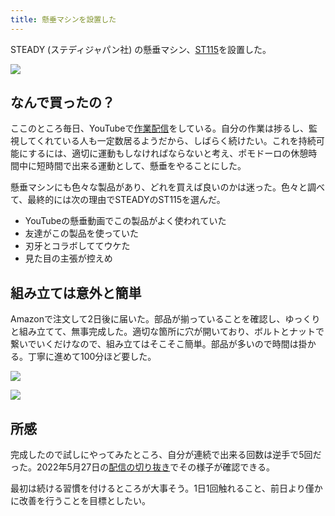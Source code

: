 ```yaml
---
title: 懸垂マシンを設置した
---
```

STEADY (ステディジャパン社) の懸垂マシン、[ST115](https://www.amazon.co.jp/dp/B09K3QQBKH)を設置した。

![](https://lh4.googleusercontent.com/jmB4WU_u7HcGckA-fkfOhouWhX8KfNP5ij4z3tdN2WPjRwAVtBIG59ai2OGljm7vor-5BV_0Yqr7zaPZm7fL1x9T6lppXVzc04Dd52eGkSOrg7nNQw9oG6JpwaMHJhK5CROtzxNf9eCpI8pHxeyewJ6Jvownl02_0avD9lcSFmIn71yF7UxUbuJ3EDTK)

なんで買ったの？
--------

ここのところ毎日、YouTubeで[作業配信](https://www.youtube.com/c/r7kamura)をしている。自分の作業は捗るし、監視してくれている人も一定数居るようだから、しばらく続けたい。これを持続可能にするには、適切に運動もしなければならないと考え、ポモドーロの休憩時間中に短時間で出来る運動として、懸垂をやることにした。

懸垂マシンにも色々な製品があり、どれを買えば良いのかは迷った。色々と調べて、最終的には次の理由でSTEADYのST115を選んだ。

*   YouTubeの懸垂動画でこの製品がよく使われていた
*   友達がこの製品を使っていた
*   刃牙とコラボしててウケた
*   見た目の主張が控えめ

組み立ては意外と簡単
----------

Amazonで注文して2日後に届いた。部品が揃っていることを確認し、ゆっくりと組み立てて、無事完成した。適切な箇所に穴が開いており、ボルトとナットで繋いでいくだけなので、組み立てはそこそこ簡単。部品が多いので時間は掛かる。丁寧に進めて100分ほど要した。

![](https://lh6.googleusercontent.com/b1Arg0o2SuVaRXViXRMyX1T4frauEwCnqy1dlVypuoFbW62evB3Ifmha6kz4_qVUrUmww_cGaOY0eKKusOlyiPooKRtUjgAT7xRgWXdBFAMX9SreKd4Gh-ojrN8eXtKSQ35ParL2q_cT4miCkg9f3vzg09Rx0nshaURpuWo93aEOSVYMFij84Wj6dQiw)

![](https://lh5.googleusercontent.com/EOPfz6veZdul22H2vSlgaT7B8M0mW7MccNMUpKnM73dG49ZMXA-LHfhqJevoV4FYcU3MuqUlqxmyUvPAj2_AZJ4V2CosyUtoc_8JODkJPlBgumJLT5j4TEiHsrrslBbR34yTapv38YhW6BEwygJIbml5E9J6-iAElHZkc9dFCotWWpKY2payV-C8AcwA)

所感
--

完成したので試しにやってみたところ、自分が連続で出来る回数は逆手で5回だった。2022年5月27日の[配信の切り抜き](https://www.youtube.com/clip/Ugkxy2NXpdlfZF0kT9s-MoCOrbB1wpWEryK9)でその様子が確認できる。

最初は続ける習慣を付けるところが大事そう。1日1回触れること、前日より僅かに改善を行うことを目標としたい。

